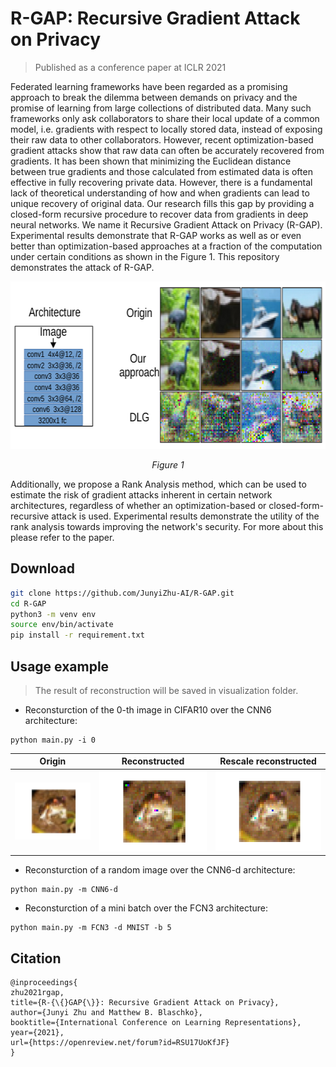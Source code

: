 # R-GAP: Recursive Gradient Attack on Privacy
> Published as a conference paper at ICLR 2021

Federated learning frameworks have been regarded as a promising approach to break the dilemma between demands on privacy and the promise of learning from large collections of distributed data. Many such frameworks only ask collaborators to share their local update of a common model, i.e. gradients with respect to locally stored data, instead of exposing their raw data to other collaborators. However, recent optimization-based gradient attacks show that raw data can often be accurately recovered from gradients. It has been shown that minimizing the Euclidean distance between true gradients and those calculated from estimated data is often effective in fully recovering private data. However, there is a fundamental lack of theoretical understanding of how and when gradients can lead to unique recovery of original data. Our research fills this gap by providing a closed-form recursive procedure to recover data from gradients in deep neural networks. We name it Recursive Gradient Attack on Privacy (R-GAP). Experimental results demonstrate that R-GAP  works as well as or even better than optimization-based 
approaches at a fraction of the computation under certain conditions as shown in the Figure 1. This repository demonstrates the attack of R-GAP.
<p align="center">
      <img width="650" height="268" src="./visualization/demo.png" alt>
</p>
<p align="center">
    <em>Figure 1</em>
</p>

Additionally, we propose a Rank Analysis method, which can be used to estimate the risk of gradient attacks inherent in certain network architectures, regardless of whether an optimization-based or closed-form-recursive attack is used. Experimental results demonstrate the utility of the rank analysis towards improving the network's security. For more about this please refer to the paper.

## Download

```sh
git clone https://github.com/JunyiZhu-AI/R-GAP.git
cd R-GAP
python3 -m venv env
source env/bin/activate
pip install -r requirement.txt
```

## Usage example
> The result of reconstruction will be saved in visualization folder.

* Reconsturction of the 0-th image in CIFAR10 over the CNN6 architecture:
```
python main.py -i 0
```
Origin             |  Reconstructed|  Rescale reconstructed
:-------------------------:|:-------------------------:|:-------------------------:
![](./visualization/origin.png)  |  ![](./visualization/reconstructed.png)|  ![](./visualization/rescale_reconstructed.png)

* Reconsturction of a random image over the CNN6-d architecture:
```
python main.py -m CNN6-d
```
* Reconsturction of a mini batch over the FCN3 architecture:
```
python main.py -m FCN3 -d MNIST -b 5
```



## Citation
```
@inproceedings{
zhu2021rgap,
title={R-{\{}GAP{\}}: Recursive Gradient Attack on Privacy},
author={Junyi Zhu and Matthew B. Blaschko},
booktitle={International Conference on Learning Representations},
year={2021},
url={https://openreview.net/forum?id=RSU17UoKfJF}
}
```
